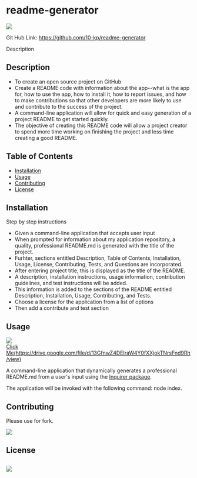 # readme-generator

[![](https://img.shields.io/badge/javascript-100%25-blue)]()

Git Hub Link: https://github.com/10-kp/readme-generator

Description

 ## Description   
  - To create an open source project on GitHub 
  - Create a README code with information about the app--what is the app for, how to use the app, how to install it, how to report issues, and how to make contributions so that other developers are more likely to use and contribute to the success of the project. 
  - A command-line application will allow for quick and easy generation of a project README to get started quickly. 
  - The objective of creating this README code will allow a project creator to spend more time working on finishing the project and less time creating a good README.

  ## Table of Contents
  * [Installation](#installation)
  * [Usage](#usage)
  * [Contributing](#contributing)
  * [License](#license)
  
  ## Installation
  
  Step by step instructions
  - Given a command-line application that accepts user input 
  - When prompted for information about my application repository, a quality, professional README.md is generated with the title of the project.
  - Furhter, sections entitled Description, Table of Contents, Installation, Usage, License, Contributing, Tests, and Questions are incorporated. 
  - After entering project title, this is displayed as the title of the README. 
  - A description, installation instructions, usage information, contribution guidelines, and test instructions will be added.
  - This information is added to the sections of the README entitled Description, Installation, Usage, Contributing, and Tests. 
  - Choose a license for the application from a list of options
  - Then add a contribute and test section
  
  ## Usage 

[![](https://j.gifs.com/JyVMrl.gif)  <br>Click Me(https://drive.google.com/file/d/13GfnwZ4DEIraW4Y0fXXjokTNrsFnd9Rh/view)</br>]()


  A command-line application that dynamically generates a professional README.md from a user's input using the [Inquirer package](https://www.npmjs.com/package/inquirer).
  
  The application will be invoked with the following command: node index.

  
  ## Contributing
  
  Please use for fork.

  [![](https://img.shields.io/github/forks/10-kp/readme-generator?style=social)]() 
  
  
  ## License
  
  [![](https://img.shields.io/npm/l/inquirer)]()
  ---